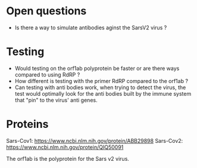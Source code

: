 Open questions
=============
* Is there a way to simulate antibodies aginst the SarsV2 virus ? 

Testing
===============
* Would testing on the orf1ab polyprotein be faster or are there ways compared to using RdRP ?  
* How different is testing with the primer RdRP compared to the orf1ab ? 
* Can testing with anti bodies work, when trying to detect the virus, the test would optimally look for the anti bodies built by the immune system that "pin" to the virus' anti genes. 

Proteins 
===============
Sars-Cov1: https://www.ncbi.nlm.nih.gov/protein/ABB29898 
Sars-Cov2: https://www.ncbi.nlm.nih.gov/protein/QIQ50091

The orf1ab is the polyprotein for the Sars v2 virus. 

